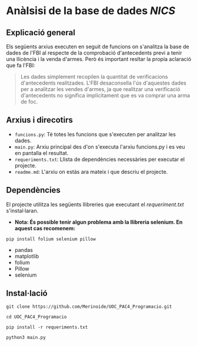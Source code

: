# Anàlsisi de la base de dades *NICS*

## Explicació general

Els següents arxius executen en seguit de funcions on s'analitza la base de dades de l'FBI al respecte de la comprobació d'antecedents previ a tenir una llicència i la venda d'armes. Però és important resltar la propia aclaració que fa l'FBI:


>Les dades simplement recopilen la quantitat de verificacions d'antecedents realitzades. L'FBI desaconsella l'ús d'aquestes dades per a analitzar les vendes d'armes, ja que realitzar una verificació d'antecedents no significa implícitament que es va comprar una arma de foc.


## Arxius i direcotirs

- `funcions.py`: Té totes les funcions que s'executen per analitzar les dades.
- `main.py`: Arxiu principal des d'on s'executa l'arxiu funcions.py i es veu en pantalla el resultat.
- `requeriments.txt`: Llista de dependències necessàries per executar el projecte.
- `readme.md`: L'arxiu on estàs ara mateix i que descriu el projecte. 

## Dependències

El projecte utilitza les següents llibreries que executant el *requeriment.txt* s'instal·laran.

- **Nota: És possible tenir algun problema amb la llibreria selenium. En aquest cas recomenem:**

`pip install folium selenium pillow`

- pandas
- matplotlib
- folium
- Pillow
- selenium

## Instal·lació

```
git clone https://github.com/Merinoide/UOC_PAC4_Programacio.git

cd UOC_PAC4_Programacio

pip install -r requeriments.txt

python3 main.py

```



